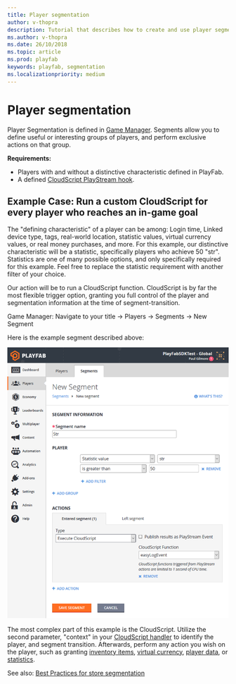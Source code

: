 ```yaml
---
title: Player segmentation
author: v-thopra
description: Tutorial that describes how to create and use player segmentation.
ms.author: v-thopra
ms.date: 26/10/2018
ms.topic: article
ms.prod: playfab
keywords: playfab, segmentation
ms.localizationpriority: medium
---
```


# Player segmentation

Player Segmentation is defined in [Game Manager](../../config/gamemanager/quickstart.md). Segments allow you to define useful or interesting groups of players, and perform exclusive actions on that group.

**Requirements:**

- Players with and without a distinctive characteristic defined in PlayFab.
- A defined [CloudScript PlayStream hook](../../automation/actions-rules/using-cloudscript-actions-with-playstream.md).

## Example Case: Run a custom CloudScript for every player who reaches an in-game goal

The "defining characteristic" of a player can be among: Login time, Linked device type, tags, real-world location, statistic values, virtual currency values, or real money purchases, and more. For this example, our distinctive characteristic will be a statistic, specifically players who achieve 50 "str". Statistics are one of many possible options, and only specifically required for this example. Feel free to replace the statistic requirement with another filter of your choice.

Our action will be to run a CloudScript function. CloudScript is by far the most flexible trigger option, granting you full control of the player and segmentation information at the time of segment-transition.

Game Manager: Navigate to your title -> Players -> Segments -> New Segment

Here is the example segment described above:

![Game Manager - players - segments - new segment](media/tutorials/game-manager-players-segments-new-segment.png)  

The most complex part of this example is the CloudScript. Utilize the second parameter, "context" in your [CloudScript handler](../../automation/actions-rules/using-cloudscript-actions-with-playstream.md) to identify the player, and segment transition. Afterwards, perform any action you wish on the player, such as granting [inventory items](../../data/playerdata/player-inventory.md), [virtual currency](../../commerce/economy/currencies.md), [player data](../../data/playerdata/quickstart.md), or [statistics](../../data/playerdata/using-player-statistics.md).

See also: [Best Practices for store segmentation](../../commerce/stores/best-practices-for-store-segmentation.md)

